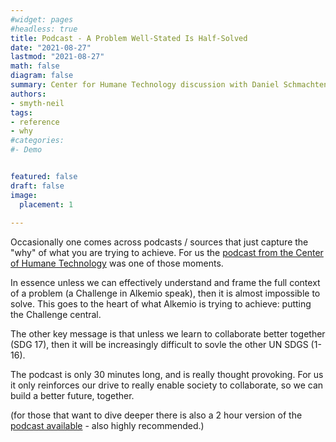 ```yaml
---
#widget: pages
#headless: true
title: Podcast - A Problem Well-Stated Is Half-Solved
date: "2021-08-27"
lastmod: "2021-08-27"
math: false
diagram: false
summary: Center for Humane Technology discussion with Daniel Schmachtenberger
authors:
- smyth-neil
tags:
- reference
- why
#categories:
#- Demo


featured: false
draft: false
image:
  placement: 1
  
---
```

Occasionally one comes across podcasts / sources that just capture the "why" of what you are trying to achieve. For us the [podcast from the Center of Humane Technology](https://www.humanetech.com/podcast/a-problem-well-stated-is-half-solved) was one of those moments. 

In essence unless we can effectively understand and frame the full context of a problem (a Challenge in Alkemio speak), then it is almost impossible to solve. This goes to the heart of what Alkemio is trying to achieve: putting the Challenge central. 

The other key message is that unless we learn to collaborate better together (SDG 17), then it will be increasingly difficult to sovle the other UN SDGS (1-16).

The podcast is only 30 minutes long, and is really thought provoking. For us it only  reinforces our drive to really enable society to collaborate, so we can build a better future, together.

(for those that want to dive deeper there is also a 2 hour version of the [podcast available](https://www.humanetech.com/podcast/36-unedited-a-problem-well-stated-is-half-solved) - also highly recommended.)


